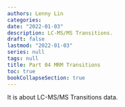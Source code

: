 ```yaml
---
authors: Lenny Lin
categories: 
date: "2022-01-03"
description: LC-MS/MS Transitions.
draft: false
lastmod: "2022-01-03"
series: null
tags: null
title: Part 04 MRM Transitions
toc: true
bookCollapseSection: true
---
```


It is about LC-MS/MS Transitions data.

<!--more-->

